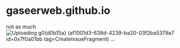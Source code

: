 # gaseerweb.github.io
not as much
![Uploading g0{d0b15a} (af1001d3-638d-4239-ba20-03f2ba5379a7 id=0x7f0a01bb tag=CreateIssueFragment) …]()

